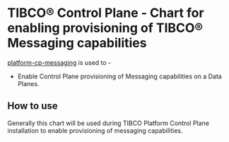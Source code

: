 # TIBCO® Control Plane -  Chart for enabling provisioning of TIBCO® Messaging capabilities
[platform-cp-messaging](../../charts/platform-cp-messaging) is used to -
* Enable Control Plane provisioning of Messaging capabilities on a Data Planes.
## How to use
Generally this chart will be used during TIBCO Platform Control Plane installation to enable provisioning of messaging capabilities.
